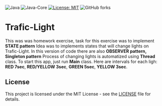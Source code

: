 ![Java](https://img.shields.io/badge/Java-17-brightgreen)
![Java-Core](https://img.shields.io/badge/Java-Core-brightgreen)
[![License: MIT](https://img.shields.io/badge/License-MIT-green.svg)](https://opensource.org/licenses/MIT)
![GitHub forks](https://img.shields.io/github/forks/MiroslavKolosnjaji/Trafic-Light)


# Trafic-Light
This was was homework exercise, task for this exercise was to implement **STATE pattern** Idea was to implements states that will change lights on Trafic-Light.
In this version of code there are also **OBSERVER pattern, Singleton pattern** Process of changing lights is automatized using **Thread** class.
To start this app, just run **Main** class.
Here are intervals for each ligh: **RED 7sec**, **RED/YELLOW 3sec**, **GREEN 5sec**, **YELLOW 3sec**.

## License
This project is licensed under the MIT License - see the [LICENSE](LICENSE) file for details.



